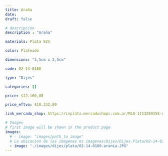 ```yaml
---
title: Araña
date: 
draft: false

# descripcion
description : "Araña"

materials: Plata 925

color: Plateado

dimensions: "3,5cm x 2,5cm"

code: 02-14-0180

type: "Dijes"

categories: []

price: $12.160,00

price_eftvo: $10.332,00

link_mercado_shop: https://inplata.mercadoshops.com.ar/MLA-1113269155-dije-plata-araña-spider-arácnido-tarántula-_JM

# Images
# first image will be shown in the product page
images:
  # - image: "images/path_to_image"
  # La ubicacion de las imagenes es imagenes/Dijes/Dijes.Plata/02-14-0180-arania
  - image: "./images/dijes/plata/02-14-0180-arania.JPG"
---
```

